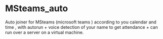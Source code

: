 # MSteams_auto
Auto joiner for MSteams (microsoft teams ) according to you calendar and time , with autorun + voice detection of your name to get attendance + can run over a server on a virtual machine.
